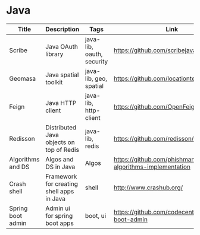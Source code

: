 # Java

Title | Description | Tags | Link
------------ | ------------- | ---------- | --------------
Scribe | Java OAuth library | java-lib, oauth, security | https://github.com/scribejava/scribejava
Geomasa | Java spatial toolkit | java-lib, geo, spatial | https://github.com/locationtech/geomesa
Feign | Java HTTP client | java-lib, http-client | https://github.com/OpenFeign/feign
Redisson | Distributed Java objects on top of Redis | java-lib, redis | https://github.com/redisson/redisson
Algorithms and DS | Algos and DS in Java | Algos | https://github.com/phishman3579/java-algorithms-implementation
Crash shell | Framework for creating shell apps in Java | shell | http://www.crashub.org/
Spring boot admin | Admin ui for spring boot apps | boot, ui | https://github.com/codecentric/spring-boot-admin

